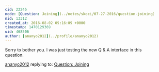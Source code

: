 ```yaml
---
cid: 22245
node: [Question: Joining](../notes/skoci/07-27-2016/question-joining)
nid: 13312
created_at: 2016-08-02 09:16:09 +0000
timestamp: 1470129369
uid: 468506
author: [ananyo2012](../profile/ananyo2012)
---
```


Sorry to bother you. I was just testing the new Q & A interface in this question.

[ananyo2012](../profile/ananyo2012) replying to: [Question: Joining](../notes/skoci/07-27-2016/question-joining)

